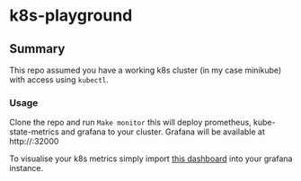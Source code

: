 # k8s-playground

## Summary
This repo assumed you have a working k8s cluster (in my case minikube) with access using `kubectl`.

### Usage
Clone the repo and run `Make monitor` this will deploy prometheus, kube-state-metrics and grafana to your cluster.  Grafana will be available at http://<your-node-ip>:32000

To visualise your k8s metrics simply import [this dashboard](https://grafana.com/grafana/dashboards/8588) into your grafana instance.